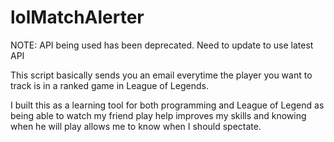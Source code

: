 # lolMatchAlerter

NOTE: API being used has been deprecated. Need to update to use latest API

This script basically sends you an email everytime the player you want to track is in a ranked game in League of Legends. 

I built this as a learning tool for both programming and League of Legend as being able to watch my friend play help improves my skills and knowing when he will play allows me to know when I should spectate.

